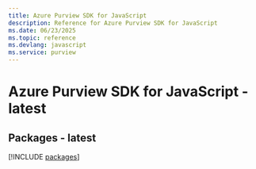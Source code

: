 ```yaml
---
title: Azure Purview SDK for JavaScript
description: Reference for Azure Purview SDK for JavaScript
ms.date: 06/23/2025
ms.topic: reference
ms.devlang: javascript
ms.service: purview
---
```

# Azure Purview SDK for JavaScript - latest
## Packages - latest
[!INCLUDE [packages](purview-index.md)]